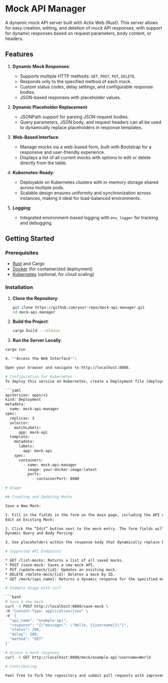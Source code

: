 
# Mock API Manager

A dynamic mock API server built with Actix Web (Rust). This server allows for easy creation, editing, and deletion of mock API responses, with support for dynamic responses based on request parameters, body content, or headers.

## Features

1. **Dynamic Mock Responses**:
   - Supports multiple HTTP methods: `GET`, `POST`, `PUT`, `DELETE`.
   - Responds only to the specified method of each mock.
   - Custom status codes, delay settings, and configurable response bodies.
   - JSON-based responses with placeholder values.

2. **Dynamic Placeholder Replacement**:
   - JSONPath support for parsing JSON request bodies.
   - Query parameters, JSON body, and request headers can all be used to dynamically replace placeholders in response templates.

3. **Web-Based Interface**:
   - Manage mocks via a web-based form, built with Bootstrap for a responsive and user-friendly experience.
   - Displays a list of all current mocks with options to edit or delete directly from the table.

4. **Kubernetes-Ready**:
   - Deployable on Kubernetes clusters with in-memory storage shared across multiple pods.
   - Scalable design ensures uniformity and synchronization across instances, making it ideal for load-balanced environments.

5. **Logging**:
   - Integrated environment-based logging with `env_logger` for tracking and debugging.

## Getting Started

### Prerequisites
- [Rust](https://www.rust-lang.org/) and Cargo
- [Docker](https://www.docker.com/) (for containerized deployment)
- [Kubernetes](https://kubernetes.io/) (optional, for cloud scaling)

### Installation

1. **Clone the Repository**:
   ```bash
   git clone https://github.com/your-repo/mock-api-manager.git
   cd mock-api-manager

2. **Build the Project**:
   ```bash
   cargo build --release

3. **Run the Server Locally**:
  ```bash
  cargo run

4. **Access the Web Interface**:

Open your browser and navigate to http://localhost:8080.

# Configuration for Kubernetes
To deploy this service on Kubernetes, create a Deployment file (deployment.yaml) with the following configuration (assuming the Docker image is already built and pushed):

  ```yaml
  apiVersion: apps/v1
  kind: Deployment
  metadata:
    name: mock-api-manager
  spec:
    replicas: 3
    selector:
      matchLabels:
        app: mock-api
    template:
      metadata:
        labels:
          app: mock-api
      spec:
        containers:
          - name: mock-api-manager
            image: your-docker-image:latest
            ports:
              - containerPort: 8080

# Usage

## Creating and Updating Mocks

Save a New Mock:

1. Fill in the fields in the form on the main page, including the API name, HTTP method, response body, status, and delay time.
Edit an Existing Mock:

2. Click the “Edit” button next to the mock entry. The form fields will auto-fill with the mock’s current data for editing.
Dynamic Query and Body Parsing:

3. Use placeholders within the response body that dynamically replace based on request body, headers, or query parameters.

# Supported API Endpoints

* GET /list-mocks: Returns a list of all saved mocks.
* POST /save-mock: Saves a new mock API.
* PUT /update-mock/{id}: Updates an existing mock.
* DELETE /delete-mock/{id}: Deletes a mock by ID.
* GET /mock/{api_name}: Returns a dynamic response for the specified mock endpoint.

# Example Usage with curl

```bash
# Save a new mock
curl -X POST http://localhost:8080/save-mock \
-H "Content-Type: application/json" \
-d '{
    "api_name": "example-api",
    "response": "{\"message\": \"Hello, {{username}}\"}",
    "status": 200,
    "delay": 100,
    "method": "GET"
}'

# Access a mock response
curl -X GET http://localhost:8080/mock/example-api?username=World

# Contributing

Feel free to fork the repository and submit pull requests with improvements, bug fixes, or new features. Make sure to write descriptive commit messages and follow Rust’s best practices.